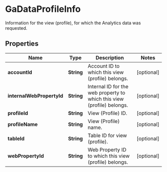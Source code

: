 

# GaDataProfileInfo

Information for the view (profile), for which the Analytics data was requested.

## Properties

| Name | Type | Description | Notes |
|------------ | ------------- | ------------- | -------------|
|**accountId** | **String** | Account ID to which this view (profile) belongs. |  [optional] |
|**internalWebPropertyId** | **String** | Internal ID for the web property to which this view (profile) belongs. |  [optional] |
|**profileId** | **String** | View (Profile) ID. |  [optional] |
|**profileName** | **String** | View (Profile) name. |  [optional] |
|**tableId** | **String** | Table ID for view (profile). |  [optional] |
|**webPropertyId** | **String** | Web Property ID to which this view (profile) belongs. |  [optional] |




